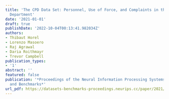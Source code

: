 ```yaml
---
title: 'The CPD Data Set: Personnel, Use of Force, and Complaints in the Chicago Police
  Department'
date: '2021-01-01'
draft: true
publishDate: '2022-10-04T00:13:41.982034Z'
authors:
- Thibaut Horel
- Lorenzo Masoero
- Raj Agrawal
- Daria Roithmayr
- Trevor Campbell
publication_types:
- '1'
abstract: ''
featured: false
publication: '*Proceedings of the Neural Information Processing Systems Track on Datasets
  and Benchmarks*'
url_pdf: https://datasets-benchmarks-proceedings.neurips.cc/paper/2021/file/7f6ffaa6bb0b408017b62254211691b5-Paper-round2.pdf
---
```


